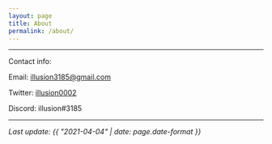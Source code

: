 ```yaml
---
layout: page
title: About
permalink: /about/
---
```


***

Contact info:

Email: illusion3185@gmail.com

Twitter: [illusion0002](https://twitter.com/illusion0002)

Discord: illusion#3185

***


*Last update: {{ "2021-04-04" | date: page.date-format }}*
